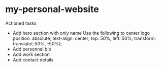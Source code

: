 # my-personal-website
Actioned tasks
* Add hero section with only name
Use the following to center logo
 position: absolute;
    text-align: center;
    top: 50%;
    left: 50%;
    transform: translate(-50%, -50%);
* Add personnal bio
* Add work section
* Add contact details